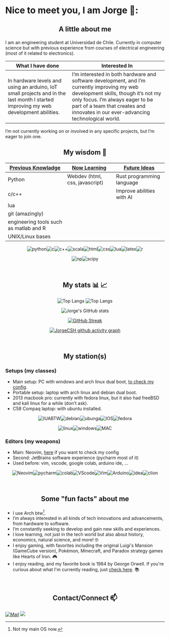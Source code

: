 # Nice to meet you, I am Jorge 👋:

## <p align=center> A little about me</p>
I am an engineering student at Universidad de Chile. Currently in computer science but with previous experience from courses of electrical engineering (most of it related to electronics).
<div align=center markdown>
  
  | What I have done | Interested In |
  |---               |---          |
  |<div align=left markdown> In hardware levels and using an arduino, IoT small projects and in the last month I started improving my web development abilities. </div>|<div align=left markdown> I’m interested in both hardware and software development, and I’m currently improving my web development skills, though it’s not my only focus. I’m always eager to be part of a team that creates and innovates in our ever-advancing technological world.</div>|
</div>
I’m not currently working on or involved in any specific projects, but I’m eager to join one.
<br>
  
## <p align=center> My wisdom 🧙 </p>
<div align=center markdown>
  
  |<strong><ins>Previous Knowladge</ins></strong>|<strong><ins>Now Learning</ins></strong>|<strong><ins>Future Ideas</ins></strong>|
  |---------------------------------------------|---------------------------------------------|---------------------------------------|
  | Python                                      | Webdev (html, css, javascript)              | Rust programming language             |
  | c/c++                                       |                                             | Improve abilities with AI             |
  | lua                                         |                                             |                                       |
  | git (amazingly)                             |                                             |                                       |
  | engineering tools such as matlab and R      |                                             |                                       |
  | UNIX/Linux bases                            |                                             |                                       |

  <img alt="python" src="https://img.shields.io/badge/Python-FFD43B?style=for-the-badge&logo=python&logoColor=blue"><img alt="c" src="https://img.shields.io/badge/C-00599C?style=for-the-badge&logo=c&logoColor=white"><img alt="c++" src="https://img.shields.io/badge/C%2B%2B-00599C?style=for-the-badge&logo=c%2B%2B&logoColor=white"><img alt="scala" src="https://img.shields.io/badge/Scala-%23DC322F?style=for-the-badge&logo=scala&logoColor=white"><img alt="html" src="https://img.shields.io/badge/HTML5-E34F26?style=for-the-badge&logo=html5&logoColor=white"><img alt="css" src="https://img.shields.io/badge/CSS3-1572B6?style=for-the-badge&logo=css3&logoColor=white"><img alt="lua" src="https://img.shields.io/badge/Lua-2C2D72?style=for-the-badge&logo=lua&logoColor=white"><img alt="latex" src="https://img.shields.io/badge/LaTeX-47A141?style=for-the-badge&logo=LaTeX&logoColor=white"><img alt="r" src="https://img.shields.io/badge/R-276DC3?style=for-the-badge&logo=r&logoColor=white">
  
  <img alt="np" src="https://img.shields.io/badge/Numpy-777BB4?style=for-the-badge&logo=numpy&logoColor=white"><img alt="scipy" src="https://img.shields.io/badge/SciPy-654FF0?style=for-the-badge&logo=SciPy&logoColor=white">
</div>
<br>

## <p align=center> My stats 📊 📈 </p>
<div align=center markdown>
  
  ![Top Langs](https://github-readme-stats.vercel.app/api/top-langs/?username=JorgeCSH&size_weight=0&count_weight=1&hide=jupyter%20notebook&langs_count=8&theme=tokyonight&layout=donut&custom_title=Most%20used%20language%20by%20repository)
  ![Top Langs](https://github-readme-stats.vercel.app/api/top-langs/?username=JorgeCSH&hide=jupyter%20notebook&langs_count=8&theme=tokyonight&layout=donut&custom_title=Most%20used%20languages,%20stats)
  
  
  ![Jorge's GitHub stats](https://github-readme-stats.vercel.app/api?username=JorgeCSH&show_icons=true&theme=tokyonight)
  
  [![GitHub Streak](https://streak-stats.demolab.com/?user=JorgeCSH&theme=tokyonight)](https://git.io/streak-stats)
  
  [![JorgeCSH github activity graph](https://github-readme-activity-graph.vercel.app/graph?username=JorgeCSH&custom_title=My%20Activity&hide_border=false&theme=tokyo-night)](https://github.com/JorgeCSH/github-readme-activity-graph)
</div>
<br>

## <p align=center> My station(s) </p> 
### Setups (my classes) 
- Main setup: PC with windows and arch linux dual boot, [to check my config](https://github.com/JorgeCSH/I-use-Arch-btw).
- Portable setup: laptop with arch linux and debian dual boot.
- 2013 macbook pro: currently with fedora linux, but it also had freeBSD and kali linux for a while (don't ask).
- C58 Compaq laptop: with ubuntu installed.
<p align=center> <img alt="IUABTW" src="https://img.shields.io/badge/Arch_Linux-1793D1?style=for-the-badge&logo=arch-linux&logoColor=white"><img alt="debian" src="https://img.shields.io/badge/Debian-A81D33?style=for-the-badge&logo=debian&logoColor=white"><img alt="ubunga" src="https://img.shields.io/badge/Ubuntu-E95420?style=for-the-badge&logo=ubuntu&logoColor=white"><img alt="IOS" src="https://img.shields.io/badge/iOS-000000?style=for-the-badge&logo=ios&logoColor=white"><img alt="fedora" src="https://img.shields.io/badge/Fedora-51A2DA?style=for-the-badge&logo=fedora&logoColor=white"><!--<img alt="Kali" src="https://img.shields.io/badge/Kali_Linux-557C94?style=for-the-badge&logo=kali-linux&logoColor=white"><img alt="freebsd" src="https://img.shields.io/badge/freebsd-AB2B28?style=for-the-badge&logo=freebsd&logoColor=white"> --></p>
<p align=center> <img alt="linux" src="https://img.shields.io/badge/Linux-FCC624?style=for-the-badge&logo=linux&logoColor=black"><img alt="windows" src="https://img.shields.io/badge/Windows-0078D6?style=for-the-badge&logo=windows&logoColor=white"><img alt="MAC" src="https://img.shields.io/badge/mac%20os-000000?style=for-the-badge&logo=apple&logoColor=white"> </p>

### Editors (my weapons)
* Main: Neovim, [here](https://github.com/JorgeCSH/NVim-config) if you want to check my config
* Second: JetBrains software experience (pycharm most of it)
* Used before: vim, vscode, google colab, arduino ide, ...
<p align=center> <img alt="Neovim" src="https://img.shields.io/badge/NeoVim-%2357A143.svg?&style=for-the-badge&logo=neovim&logoColor=white"><img alt="pycharm" src="https://img.shields.io/badge/PyCharm-000000.svg?&style=for-the-badge&logo=PyCharm&logoColor=white"><img alt="colab" src="https://img.shields.io/badge/Colab-F9AB00?style=for-the-badge&logo=googlecolab&color=525252"><img alt="VScode" src="https://img.shields.io/badge/VSCode-0078D4?style=for-the-badge&logo=visual%20studio%20code&logoColor=white"><img alt="Vim" src="https://img.shields.io/badge/VIM-%2311AB00.svg?&style=for-the-badge&logo=vim&logoColor=white"><img alt="Arduino" src="https://img.shields.io/badge/Arduino_IDE-00979D?style=for-the-badge&logo=arduino&logoColor=white"><img alt="idea" src="https://img.shields.io/badge/IntelliJ_IDEA-000000.svg?style=for-the-badge&logo=intellij-idea&logoColor=white"><img alt="clion" src="https://img.shields.io/badge/CLion-000000?style=for-the-badge&logo=clion&logoColor=white"> </p>
<br>
  

## <p align=center> Some "fun facts" about me </p> 
- I use Arch btw[^3].
- I’m always interested in all kinds of tech innovations and advancements, from hardware to software.
- I’m constantly seeking to develop and gain new skills and experiences.
- I love learning, not just in the tech world but also about history, economics, natural science, and more! 🤓
- I enjoy gaming, with favorites including the original Luigi's Mansion (GameCube version), Pokémon, Minecraft, and Paradox strategy games like Hearts of Iron. 🎮
- I enjoy reading, and my favorite book is 1984 by George Orwell. If you're curious about what I'm currently reading, just [check here](https://www.goodreads.com/user/show/181444301-jorge-cummins). 📚
<br>

## <p align=center> Contact/Connect 📫 </p>
<!--
where did I get the icons: https://github.com/alexandresanlim/Badges4-README.md-Profile?tab=readme-ov-file#how-to-use
-->
<a href="mailto:jorge.cummins.hs@gmail.com"><img alt="Mail" src="https://img.shields.io/badge/Mail-D14836?style=for-the-badge&logo=gmail&logoColor=white" /></a> 
<a href="https://www.linkedin.com/in/jorge-cummins-holger-347053305/"><img src="https://img.shields.io/badge/LinkedIn-0077B5?style=for-the-badge&logo=linkedin&logoColor=white" /></a>


[^1]: I haven’t been involved in any projects.
[^2]: Referring to public repositories.
[^3]: Not my main OS now.
